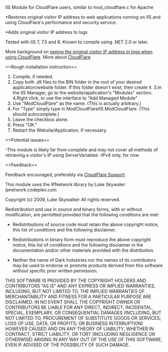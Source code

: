 IIS Module for CloudFlare users, similar to mod_cloudflare.c for Apache

*Restores original visitor IP address to web applications running on IIS and using CloudFlare's performance and security service.

*Adds original visitor IP address to logs

Tested with IIS 7, 7.5 and 8. Known to compile using .NET 2.0 or later.

More background on [seeing the original visitor IP address in logs when using CloudFlare](https://support.cloudflare.com/entries/22055137-why-do-my-server-logs-show-cloudflare-s-ips-using-cloudflare "CloudFlare"). More about [CloudFlare](https://www.cloudflare.com)

==Rough installation instruction==

1. Compile, if needed.
2. Copy both .dll files to the BIN folder in the root of your desired application/website folder. If this folder doesn't exist, then create it.
3.In the IIS Manager, go to the website/application's "Modules" section.
4.Right click, or use the interface to "Add Managed Module"
5. Use "ModCloudFlare" as the name. (This is actually arbitrary.)
6. For "Type" simply type in ModCloudFlareIIS.ModCloudFlare. (This should autocomplete.)
7. Leave the checkbox alone.
8. Press "OK."
9. Restart the Website/Application, if necessary.

==Potential issues==

-This module is likely far from complete and may not cover all methods of retrieving a visitor's IP using ServerVariables
-IPv4 only, for now.


==Feedback==

Feedback encouraged, preferably via [CloudFlare Support](http://support.cloudflare.com).


This module uses the IPNetwork library by Luke Skywaler: ipnetwork.codeplex.com

Copyright (c) 2009, Luke Skywalker
All rights reserved.

Redistribution and use in source and binary forms, with or without modification, are permitted provided that the following conditions are met:

* Redistributions of source code must retain the above copyright notice, this list of conditions and the following disclaimer.

* Redistributions in binary form must reproduce the above copyright notice, this list of conditions and the following disclaimer in the documentation and/or other materials provided with the distribution.

* Neither the name of Dark Industries nor the names of its contributors may be used to endorse or promote products derived from this software without specific prior written permission.

THIS SOFTWARE IS PROVIDED BY THE COPYRIGHT HOLDERS AND CONTRIBUTORS "AS IS" AND ANY EXPRESS OR IMPLIED WARRANTIES, INCLUDING, BUT NOT LIMITED TO, THE IMPLIED WARRANTIES OF MERCHANTABILITY AND FITNESS FOR A PARTICULAR PURPOSE ARE DISCLAIMED. IN NO EVENT SHALL THE COPYRIGHT OWNER OR CONTRIBUTORS BE LIABLE FOR ANY DIRECT, INDIRECT, INCIDENTAL, SPECIAL, EXEMPLARY, OR CONSEQUENTIAL DAMAGES (INCLUDING, BUT NOT LIMITED TO, PROCUREMENT OF SUBSTITUTE GOODS OR SERVICES; LOSS OF USE, DATA, OR PROFITS; OR BUSINESS INTERRUPTION) HOWEVER CAUSED AND ON ANY THEORY OF LIABILITY, WHETHER IN CONTRACT, STRICT LIABILITY, OR TORT (INCLUDING NEGLIGENCE OR OTHERWISE) ARISING IN ANY WAY OUT OF THE USE OF THIS SOFTWARE, EVEN IF ADVISED OF THE POSSIBILITY OF SUCH DAMAGE.

